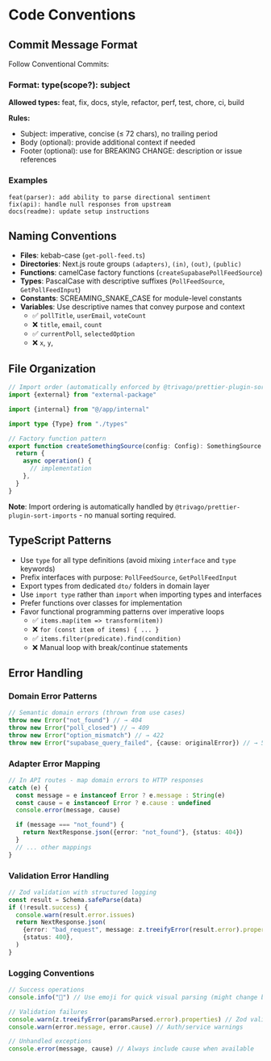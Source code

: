 # Code Conventions

## Commit Message Format

Follow Conventional Commits:

### Format: type(scope?): subject

**Allowed types:** feat, fix, docs, style, refactor, perf, test, chore, ci, build

**Rules:**

- Subject: imperative, concise (≤ 72 chars), no trailing period
- Body (optional): provide additional context if needed
- Footer (optional): use for BREAKING CHANGE: description or issue references

### Examples

```
feat(parser): add ability to parse directional sentiment
fix(api): handle null responses from upstream
docs(readme): update setup instructions
```

## Naming Conventions

- **Files**: kebab-case (`get-poll-feed.ts`)
- **Directories**: Next.js route groups `(adapters)`, `(in)`, `(out)`, `(public)`
- **Functions**: camelCase factory functions (`createSupabasePollFeedSource`)
- **Types**: PascalCase with descriptive suffixes (`PollFeedSource`, `GetPollFeedInput`)
- **Constants**: SCREAMING_SNAKE_CASE for module-level constants
- **Variables**: Use descriptive names that convey purpose and context
  - ✅ `pollTitle`, `userEmail`, `voteCount`
  - ❌ `title`, `email`, `count`
  - ✅ `currentPoll`, `selectedOption`
  - ❌ `x`, `y`,

## File Organization

```typescript
// Import order (automatically enforced by @trivago/prettier-plugin-sort-imports)
import {external} from "external-package"

import {internal} from "@/app/internal"

import type {Type} from "./types"

// Factory function pattern
export function createSomethingSource(config: Config): SomethingSource {
  return {
    async operation() {
      // implementation
    },
  }
}
```

**Note**: Import ordering is automatically handled by `@trivago/prettier-plugin-sort-imports` - no manual sorting required.

## TypeScript Patterns

- Use `type` for all type definitions (avoid mixing `interface` and `type` keywords)
- Prefix interfaces with purpose: `PollFeedSource`, `GetPollFeedInput`
- Export types from dedicated `dto/` folders in domain layer
- Use `import type` rather than `import` when importing types and interfaces
- Prefer functions over classes for implementation
- Favor functional programming patterns over imperative loops
  - ✅ `items.map(item => transform(item))`
  - ❌ `for (const item of items) { ... }`
  - ✅ `items.filter(predicate).find(condition)`
  - ❌ Manual loop with break/continue statements

## Error Handling

### Domain Error Patterns

```typescript
// Semantic domain errors (thrown from use cases)
throw new Error("not_found") // → 404
throw new Error("poll_closed") // → 409
throw new Error("option_mismatch") // → 422
throw new Error("supabase_query_failed", {cause: originalError}) // → 503
```

### Adapter Error Mapping

```typescript
// In API routes - map domain errors to HTTP responses
catch (e) {
  const message = e instanceof Error ? e.message : String(e)
  const cause = e instanceof Error ? e.cause : undefined
  console.error(message, cause)

  if (message === "not_found") {
    return NextResponse.json({error: "not_found"}, {status: 404})
  }
  // ... other mappings
}
```

### Validation Error Handling

```typescript
// Zod validation with structured logging
const result = Schema.safeParse(data)
if (!result.success) {
  console.warn(result.error.issues)
  return NextResponse.json(
    {error: "bad_request", message: z.treeifyError(result.error).properties},
    {status: 400},
  )
}
```

### Logging Conventions

```typescript
// Success operations
console.info("🎉") // Use emoji for quick visual parsing (might change before the launch)

// Validation failures
console.warn(z.treeifyError(paramsParsed.error).properties) // Zod validation errors
console.warn(error.message, error.cause) // Auth/service warnings

// Unhandled exceptions
console.error(message, cause) // Always include cause when available
```
